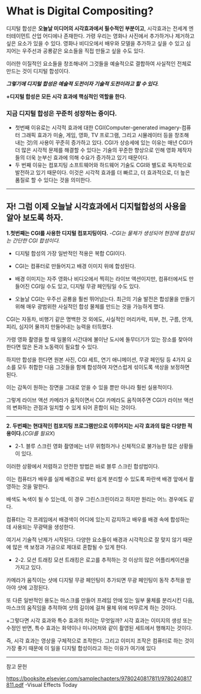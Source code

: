 # __What is Digital Compositing?__

디지털 합성은 __오늘날 미디어의 시각효과에서 필수적인 부분이고__, 시각효과는 전세계 엔터테이먼트 산업 어디에나 존재한다.
가령 우리는 영화나 사진에서 추가하거나 제거하고 싶은 요소가 있을 수 있다. 
영화나 비디오에서 배우와 모델을 추가하고 싶을 수 있고 심지어는 우주선과 공룡같은 요소들을 직접 만들고 싶을 수도 있다.

이러한 이질적인 요소들을 창조해내어 그것들을 예술적으로 결합하여 사실적인 전체로 만드는 것이 디지털 합성이다.

__*그렇기에 디지털 합성은 예술적 도전이자 기술적 도전이라고 할 수 있다.*__

__+디지털 합성은 모든 시각 효과에 핵심적인 역할을 한다.__

### 지금 디지털 합성은 꾸준히 성장하는 중이다.
+ 첫번째 이유로는 시각적 효과에 대한 CGI(Computer-generated imagery-컴퓨터 그래픽 효과가 미술, 게임, 영화, TV 프로그램, 그리고 시뮬레이터 등을 창조해 내는 것)의 사용이 꾸준히 증가하고 있다. 
CGI가 상승세에 있는 이유는 매년 CGI가 더 많은 시각적 문제를 해결할 수 있다는 기술의 꾸준한 향상으로 인해 영화 제작자들의 더욱 눈부신 효과에 의해 수요가 증가하고 있기 때문이다.
+ 두 번째 이유는 컴포지팅 소프트웨어와 하드웨어 기술도 CGI와 별도로 독자적으로 발전하고 있기 때문이다.
이것은 시각적 효과를 더 빠르고, 더 효과적으로, 더 높은 품질로 할 수 있다는 것을 의미한다.

-------------------------------------------

## 자! 그럼 이제 오늘날 시각효과에서 디지털합성의 사용을 알아 보도록 하자.

 __1.첫번째는 CGI를 사용한 디지털 컴포지팅이다.__ -_CGI는 물체가 생성되어 현장에 합성되는 간단한 CGI 합성이다._
+ 디지털 합성의 가장 일반적인 적용은 복합 CGI이다.
+ CGI는 컴퓨터로 만들어지고 배경 이미지 위에 합성된다.
+ 배경 이미지는 자주 영화나 비디오에서 찍히는 라이브 액션이지만, 컴퓨터에서도 만들어진 CGI일 수도 있고, 디지털 무광 페인팅일 수도 있다.

+ 오늘날 CGI는 우주선 공룡을 훨씬 뛰어넘는다.
최근의 기술 발전은 합성물을 만들기 위해 매우 광범위한 사실적인 합성 물체를 만드는 것을 가능하게 했다.

CGI는 자동차, 비행기 같은 명백한 것 외에도, 사실적인 머리카락, 피부, 천, 구름, 안개, 피리, 심지어 물까지 만들어내는 능력을 터득했다.

가령 영화 촬영을 할 때 일몰의 시간대에 불이난 도시에 돌무더기가 있는 장소를 찾아야 한다면 많은 돈과 노동력이 필요할 수 있다.

하지만 합성을 한다면 원본 사진, CGI 세트, 연기 애니메이션, 무광 페인팅 등 4가지 요소를 모두 취합한 다음 그것들을 함께 합성하여 자연스럽게 섞이도록 색상을 보정하면 된다.

이는 감독이 원하는 장면을 그대로 얻을 수 있을 뿐만 아니라 훨씬 실용적이다.

그렇게 라이브 액션 카메라가 움직이면서 CGI 카메라도 움직여주면 CGI가 라이브 액션의 변화하는 관점과 일치할 수 있게 되어 혼합이 되는 것이다.

---------------------------------------------------------------------------

__2. 두번째는 현대적인 컴포지팅 프로그램만으로 이루어지는 시각 효과의 많은 다양한 적용이다.__(_CGI를 필요X_)
+ 2-1. 블루 스크린
영화 촬영에는 너무 위험하거나 신체적으로 불가능한 많은 상황들이 있다.

이러한 상황에서 저렴하고 안전한 방법은 바로 블루 스크린 합성법이다.

이는 컴퓨터가 배우를 실제 배경으로 부터 쉽게 분리할 수 있도록 파란색 배경 앞에서 촬영하는 것을 말한다.

배색도 녹색이 될 수 있는데, 이 경우 그린스크린이라고 하지만 원리는 어느 경우에도 같다. 

컴퓨터는 각 프레임에서 배경색이 어디에 있는지 감지하고 배우를 배경 속에 합성하는 데 사용되는 무광택을 생성한다.

여기서 기술적 난제가 시작된다. 다양한 요소들이 배경과 시각적으로 잘 맞지 않기 때문에 많은 색 보정과 가공으로 제대로 혼합될 수 있게 한다.

+ 2-2. 모션 트래킹
모션 트래킹은 로고를 추적하는 것 이상의 많은 어플리케이션을 가지고 있다.

카메라가 움직이는 샷에 디지털 무광 페인팅이 추가되면 무광 페인팅이 동작 추적을 받아야 샷에 고정된다.

또 다른 일반적인 용도는 마스크를 만들어 프레임 안에 있는 일부 물체를 분리시킨 다음, 마스크의 움직임을 추적하여 샷의 길이에 걸쳐 물체 위에 머무르게 하는 것이다.

+그렇다면 시각 효과와 특수 효과의 차이는 무엇일까?
시각 효과는 이미지의 생성 또는 수정인 반면, 특수 효과는 화약이나 미니어처와 같이 촬영된 세트에서 행해지는 것이다.

즉, 시각 효과는 영상을 구체적으로 조작한다. 그리고 이미지 조작은 컴퓨터로 하는 것이 가장 좋기 때문에 이 일을 디지털 합성이라고 하는 이유가 여기에 있다

--------------------------------------------------------------------------
참고 문헌

<https://booksite.elsevier.com/samplechapters/9780240817811/9780240817811.pdf>  -Visual Effects Today

